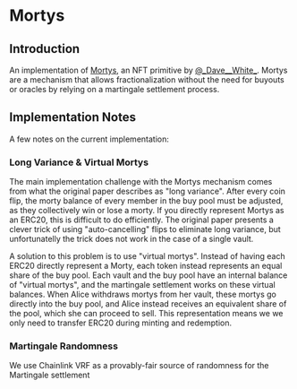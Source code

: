 # Mortys

## Introduction

An implementation of [Mortys](https://www.paradigm.xyz/2021/09/martingale-shares/), an NFT primitive by [@\_Dave\_\_White\_](https://twitter.com/_Dave__White_). Mortys are a mechanism that allows fractionalization without the need for buyouts or oracles by relying on a martingale settlement process. 

## Implementation Notes

A few notes on the current implementation:

### Long Variance & Virtual Mortys

The main implementation challenge with the Mortys mechanism comes from what the original paper describes as "long variance". After every coin flip, the morty balance of every member in the buy pool must be adjusted, as they collectively win or lose a morty. If you directly represent Mortys as an ERC20, this is difficult to do efficiently. The original paper presents a clever trick of using "auto-cancelling" flips to eliminate long variance, but unfortunatelly the trick does not work in the case of a single vault. 

A solution to this problem is to use "virtual mortys". Instead of having each ERC20 directly represent a Morty, each token instead represents an equal share of the buy pool. Each vault and the buy pool have an internal balance of "virtual mortys", and the martingale settlement works on these virtual balances. When Alice withdraws mortys from her vault, these mortys go directly into the buy pool, and Alice instead receives an equivalent share of the pool, which she can proceed to sell. This representation means we we only need to transfer ERC20 during minting and redemption.  

### Martingale Randomness 

We use Chainlink VRF as a provably-fair source of randomness for the Martingale settlement